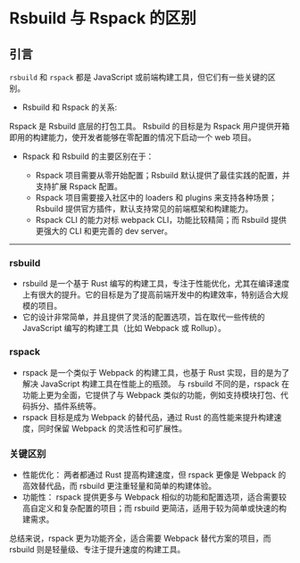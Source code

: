 # Rsbuild 与 Rspack 的区别

## 引言

`rsbuild` 和 `rspack` 都是 JavaScript 或前端构建工具，但它们有一些关键的区别。

- Rsbuild 和 Rspack 的关系:

Rspack 是 Rsbuild 底层的打包工具。
Rsbuild 的目标是为 Rspack 用户提供开箱即用的构建能力，使开发者能够在零配置的情况下启动一个 web 项目。

- Rspack 和 Rsbuild 的主要区别在于：

  - Rspack 项目需要从零开始配置；Rsbuild 默认提供了最佳实践的配置，并支持扩展 Rspack 配置。
  - Rspack 项目需要接入社区中的 loaders 和 plugins 来支持各种场景；Rsbuild 提供官方插件，默认支持常见的前端框架和构建能力。
  - Rspack CLI 的能力对标 webpack CLI，功能比较精简；而 Rsbuild 提供更强大的 CLI 和更完善的 dev server。

---

### rsbuild

- rsbuild 是一个基于 Rust 编写的构建工具，专注于性能优化，尤其在编译速度上有很大的提升。它的目标是为了提高前端开发中的构建效率，特别适合大规模的项目。
- 它的设计非常简单，并且提供了灵活的配置选项，旨在取代一些传统的 JavaScript 编写的构建工具（比如 Webpack 或 Rollup）。

### rspack

- rspack 是一个类似于 Webpack 的构建工具，也基于 Rust 实现，目的是为了解决 JavaScript 构建工具在性能上的瓶颈。
  与 rsbuild 不同的是，rspack 在功能上更为全面，它提供了与 Webpack 类似的功能，例如支持模块打包、代码拆分、插件系统等。
- rspack 目标是成为 Webpack 的替代品，通过 Rust 的高性能来提升构建速度，同时保留 Webpack 的灵活性和可扩展性。

### 关键区别

- 性能优化：
  两者都通过 Rust 提高构建速度，但 rspack 更像是 Webpack 的高效替代品，而 rsbuild 更注重轻量和简单的构建体验。
- 功能性：
  rspack 提供更多与 Webpack 相似的功能和配置选项，适合需要较高自定义和复杂配置的项目；而 rsbuild 更简洁，适用于较为简单或快速的构建需求。

总结来说，rspack 更为功能齐全，适合需要 Webpack 替代方案的项目，而 rsbuild 则是轻量级、专注于提升速度的构建工具。
